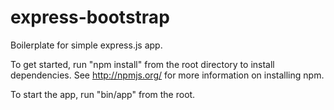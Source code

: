 express-bootstrap
=================

Boilerplate for simple express.js app.

To get started, run "npm install" from the root directory to install dependencies. See http://npmjs.org/ for more information on installing npm.

To start the app, run "bin/app" from the root.
